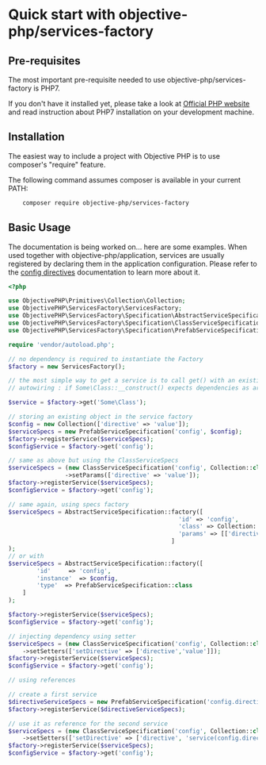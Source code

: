 Quick start with objective-php/services-factory
==================================

Pre-requisites
--------------

The most important pre-requisite needed to use objective-php/services-factory is PHP7.

If you don\'t have it installed yet, please take a look at [Official PHP
website] and read instruction about PHP7 installation on your
development machine.

Installation
------------

The easiest way to include a project with Objective PHP is to use
composer\'s \"require\" feature.

The following command assumes composer is available in your current
PATH:
``` bash
    composer require objective-php/services-factory
```


  [Official PHP website]: http://www.php.net


Basic Usage
-----------

The documentation is being worked on... here are some examples. When used together with objective-php/application,
services are usually registered by declaring them in the application configuration. Please refer to the [config directives](03.config-directives.md) documentation to learn more about it. 

```php
<?php

use ObjectivePHP\Primitives\Collection\Collection;
use ObjectivePHP\ServicesFactory\ServicesFactory;
use ObjectivePHP\ServicesFactory\Specification\AbstractServiceSpecification;
use ObjectivePHP\ServicesFactory\Specification\ClassServiceSpecification;
use ObjectivePHP\ServicesFactory\Specification\PrefabServiceSpecification;

require 'vendor/autoload.php';

// no dependency is required to instantiate the Factory
$factory = new ServicesFactory();

// the most simple way to get a service is to call get() with an existing class name as id
// autowiring : if Some\Class::__construct() expects dependencies as arguments, the ServicesFactory will try to resolve the dependencies and instantiate the class with expected arguments

$service = $factory->get('Some\Class');

// storing an existing object in the service factory
$config = new Collection(['directive' => 'value']);
$serviceSpecs = new PrefabServiceSpecification('config', $config);
$factory->registerService($serviceSpecs);
$configService = $factory->get('config');

// same as above but using the ClassServiceSpecs
$serviceSpecs = (new ClassServiceSpecification('config', Collection::class))
                ->setParams(['directive' => 'value']);
$factory->registerService($serviceSpecs);
$configService = $factory->get('config');

// same again, using specs factory
$serviceSpecs = AbstractServiceSpecification::factory([
                                                'id' => 'config',
                                                'class' => Collection::class,
                                                'params' => [['directive' => 'value']]
                                              ]
);
// or with
$serviceSpecs = AbstractServiceSpecification::factory([
        'id'     => 'config',
        'instance'  => $config,
        'type'  => PrefabServiceSpecification::class
    ]
);

$factory->registerService($serviceSpecs);
$configService = $factory->get('config');

// injecting dependency using setter
$serviceSpecs = (new ClassServiceSpecification('config', Collection::class))
    ->setSetters(['setDirective' => ['directive','value']]);
$factory->registerService($serviceSpecs);
$configService = $factory->get('config');

// using references

// create a first service
$directiveServiceSpecs = new PrefabServiceSpecification('config.directive.value', 'value');
$factory->registerService($directiveServiceSpecs);

// use it as reference for the second service
$serviceSpecs = (new ClassServiceSpecification('config', Collection::class))
    ->setSetters(['setDirective' => ['directive', 'service(config.directive.value)']]);
$factory->registerService($serviceSpecs);
$configService = $factory->get('config');

```